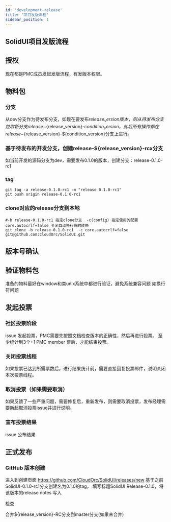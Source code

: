 ```yaml
---
id: 'development-release'
title: '项目发版流程'
sidebar_position: 1
---
```


SolidUI项目发版流程
-------------------------

## 授权

现在都是PMC成员发起发版流程，有发版本权限。

## 物料包
### 分支
从dev分支作为待发布分支，如现在要发布${release_version}版本，则从待发布分支拉取新分支release-${release_version}-${condition_version}， 此后所有操作都在release-${release_version}-${condition_version}分支上进行。

### 基于待发布的开发分支，创建release-${release_version}-rcx分支

如当前开发的源码分支为dev，需要发布0.1.0的版本，创建分支：release-0.1.0-rc1

### tag

```
git tag -a release-0.1.0-rc1 -m "release 0.1.0-rc1"
git push origin release-0.1.0-rc1
```

### clone对应的release分支到本地
```shell
#-b release-0.1.0-rc1 指定clone分支  -c(config) 指定使用的配置  core.autocrlf=false 关闭自动换行符的转换
git clone -b release-0.1.0-rc1  -c core.autocrlf=false  git@github.com:CloudOrc/SolidUI.git 
```

## 版本号确认

## 验证物料包

准备的物料最好在window和类unix系统中都进行验证，避免系统兼容问题 如换行符问题

## 发起投票

### 社区投票阶段

issue 发起投票，PMC需要先按照文档检查版本的正确性，然后再进行投票。 至少统计到3个+1 PMC member 票后，才能结束投票。

### 关闭投票线程

如果投票已达到所需票数后，进行结果统计前，需要直接回复投票邮件，说明关闭本次投票线程。

### 取消投票（如果需要取消）

如果反馈了一些严重问题，需要修复后，重新发布，则需要取消投票，发布经理需要新起取消投票issue并进行说明。

### 宣布投票结果

issue 公布结果

## 正式发布

### GitHub 版本创建

进入到创建页面 https://github.com/CloudOrc/SolidUI/releases/new 基于之前SolidUI-0.1.0-rc1分支创建名为0.1.0的tag， 填写标题SolidUI Release-0.1.0，将该版本的release notes 写入

检查

合并${release_version}-RC分支到master分支(如果未合并)
